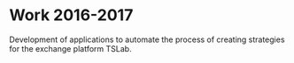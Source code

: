 # Work 2016-2017
Development of applications to automate the process of creating strategies for the exchange platform TSLab.

